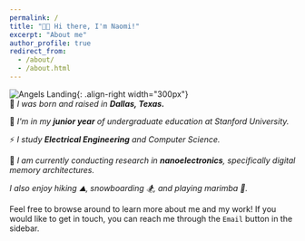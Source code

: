 ```yaml
---
permalink: /
title: "👋🏼 Hi there, I'm Naomi!"
excerpt: "About me"
author_profile: true
redirect_from: 
  - /about/
  - /about.html
---
```


![Angels Landing](/images/profile2.png){: .align-right width="300px"}
<br>
🤠 *I was born and raised in **Dallas, Texas.***

📖 *I'm in my **junior year** of undergraduate education at Stanford University.*

⚡ *I study **Electrical Engineering** and Computer Science.*

📱 *I am currently conducting research in **nanoelectronics**, specifically digital memory architectures.*

*I also enjoy hiking ⛰️, snowboarding 🏂, and playing marimba 🎵.*

Feel free to browse around to learn more about me and my work! If you would like to get in touch, you can reach me through the `Email` button in the sidebar.
